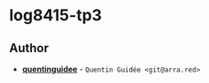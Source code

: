 # log8415-tp3

## Author

* **[quentinguidee](https://github.com/quentinguidee)** - `Quentin Guidée <git@arra.red>`
